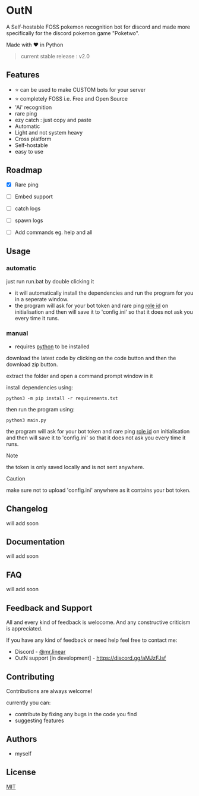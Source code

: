 
# OutN 

A Self-hostable FOSS pokemon recognition bot for discord and made more specifically for the discord pokemon game "Poketwo".

Made with ❤️ in Python
> current stable release : v2.0

## Features
- ⭐ can be used to make CUSTOM bots for your server
- ⭐ completely FOSS i.e. Free and Open Source
- 'Ai' recognition
- rare ping
- ezy catch : just copy and paste
- Automatic
- Light and not system heavy
- Cross platform
- Self-hostable
- easy to use



## Roadmap

- [x] Rare ping
- [ ] Embed support
- [ ] catch logs
- [ ] spawn logs
- [ ] Add commands eg. help and all




## Usage

### automatic

just run run.bat by double clicking it
- it will automatically install the dependencies and run the program for you in a seperate window.
- the program will ask for your bot token  and rare ping [role id](https://discordhelp.net/role-id) on initialisation
and then will save it to 'config.ini' so that it does not ask you every time it runs.

### manual

- requires [python](https://www.python.org/) to be installed

download the latest code by clicking on the code button and then the download zip button.

extract the folder and open a command prompt window in it

install dependencies using:
```
python3 -m pip install -r requirements.txt
```
then run the program using:
```
python3 main.py
```
the program will ask for your bot token  and rare ping [role id](https://discordhelp.net/role-id) on initialisation
and then will save it to 'config.ini' so that it does not ask you every time it runs.

> [!NOTE]
> the token is only saved locally and is not sent anywhere.

> [!CAUTION]
> make sure not to upload 'config.ini' anywhere as it contains your bot token.


## Changelog

will add soon

## Documentation

will add soon


## FAQ

will add soon


## Feedback and Support

All and every kind of feedback is welocome.
And any constructive criticism is appreciated.

If you have any kind of feedback or need help feel free to contact me:
- Discord - [@mr.linear](https://discordapp.com/users/1140568955220656160)
- OutN support [in development] - https://discord.gg/aMJzFJsf
## Contributing

Contributions are always welcome!

currently you can:
- contribute by fixing any bugs in the code you find
- suggesting features

## Authors

- myself


## License

[MIT](https://github.com/Pranjal-SB/OutN?tab=MIT-1-ov-file)

